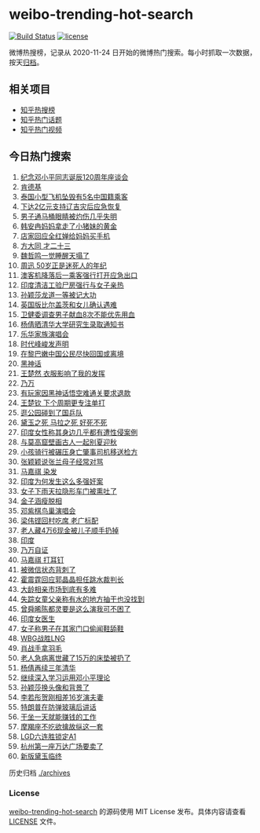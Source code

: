 # weibo-trending-hot-search

[![Build Status](https://github.com/justjavac/weibo-trending-hot-search/workflows/ci/badge.svg?branch=master)](https://github.com/justjavac/weibo-trending-hot-search/actions)
[![license](https://img.shields.io/github/license/justjavac/weibo-trending-hot-search)](https://github.com/justjavac/weibo-trending-hot-search/blob/master/LICENSE)

微博热搜榜，记录从 2020-11-24 日开始的微博热门搜索。每小时抓取一次数据，按天[归档](./archives)。

## 相关项目

- [知乎热搜榜](https://github.com/justjavac/zhihu-trending-top-search)
- [知乎热门话题](https://github.com/justjavac/zhihu-trending-hot-questions)
- [知乎热门视频](https://github.com/justjavac/zhihu-trending-hot-video)

## 今日热门搜索

<!-- BEGIN -->
<!-- 最后更新时间 Fri Aug 23 2024 01:07:10 GMT+0800 (China Standard Time) -->

1. [纪念邓小平同志诞辰120周年座谈会](https://s.weibo.com//weibo?q=%23%E7%BA%AA%E5%BF%B5%E9%82%93%E5%B0%8F%E5%B9%B3%E5%90%8C%E5%BF%97%E8%AF%9E%E8%BE%B0120%E5%91%A8%E5%B9%B4%E5%BA%A7%E8%B0%88%E4%BC%9A%23&Refer=new_time)
1. [肯德基](https://s.weibo.com//weibo?q=%E8%82%AF%E5%BE%B7%E5%9F%BA&t=31&band_rank=1&Refer=top)
1. [泰国小型飞机坠毁有5名中国籍乘客](https://s.weibo.com//weibo?q=%23%E6%B3%B0%E5%9B%BD%E5%B0%8F%E5%9E%8B%E9%A3%9E%E6%9C%BA%E5%9D%A0%E6%AF%81%E6%9C%895%E5%90%8D%E4%B8%AD%E5%9B%BD%E7%B1%8D%E4%B9%98%E5%AE%A2%23&t=31&band_rank=10&Refer=top)
1. [下达2亿元支持辽吉灾后应急恢复](https://s.weibo.com//weibo?q=%23%E4%B8%8B%E8%BE%BE2%E4%BA%BF%E5%85%83%E6%94%AF%E6%8C%81%E8%BE%BD%E5%90%89%E7%81%BE%E5%90%8E%E5%BA%94%E6%80%A5%E6%81%A2%E5%A4%8D%23&t=31&band_rank=3&Refer=top)
1. [男子通马桶眼睛被灼伤几乎失明](https://s.weibo.com//weibo?q=%23%E7%94%B7%E5%AD%90%E9%80%9A%E9%A9%AC%E6%A1%B6%E7%9C%BC%E7%9D%9B%E8%A2%AB%E7%81%BC%E4%BC%A4%E5%87%A0%E4%B9%8E%E5%A4%B1%E6%98%8E%23&t=31&band_rank=4&Refer=top)
1. [韩安冉妈妈拿走了小猪妹的黄金](https://s.weibo.com//weibo?q=%23%E9%9F%A9%E5%AE%89%E5%86%89%E5%A6%88%E5%A6%88%E6%8B%BF%E8%B5%B0%E4%BA%86%E5%B0%8F%E7%8C%AA%E5%A6%B9%E7%9A%84%E9%BB%84%E9%87%91%23&t=31&band_rank=1&Refer=top)
1. [店家回应全红婵给妈妈买手机](https://s.weibo.com//weibo?q=%23%E5%BA%97%E5%AE%B6%E5%9B%9E%E5%BA%94%E5%85%A8%E7%BA%A2%E5%A9%B5%E7%BB%99%E5%A6%88%E5%A6%88%E4%B9%B0%E6%89%8B%E6%9C%BA%23&t=31&band_rank=20&Refer=top)
1. [方大同 才二十三](https://s.weibo.com//weibo?q=%E6%96%B9%E5%A4%A7%E5%90%8C%20%E6%89%8D%E4%BA%8C%E5%8D%81%E4%B8%89&t=31&band_rank=7&Refer=top)
1. [魏哲鸣一觉睡醒天塌了](https://s.weibo.com//weibo?q=%E9%AD%8F%E5%93%B2%E9%B8%A3%E4%B8%80%E8%A7%89%E7%9D%A1%E9%86%92%E5%A4%A9%E5%A1%8C%E4%BA%86&t=31&band_rank=8&Refer=top)
1. [周迅 50岁正是迷死人的年纪](https://s.weibo.com//weibo?q=%E5%91%A8%E8%BF%85%2050%E5%B2%81%E6%AD%A3%E6%98%AF%E8%BF%B7%E6%AD%BB%E4%BA%BA%E7%9A%84%E5%B9%B4%E7%BA%AA&t=31&band_rank=6&Refer=top)
1. [澳客机降落后一乘客强行打开应急出口](https://s.weibo.com//weibo?q=%23%E6%BE%B3%E5%AE%A2%E6%9C%BA%E9%99%8D%E8%90%BD%E5%90%8E%E4%B8%80%E4%B9%98%E5%AE%A2%E5%BC%BA%E8%A1%8C%E6%89%93%E5%BC%80%E5%BA%94%E6%80%A5%E5%87%BA%E5%8F%A3%23&t=31&band_rank=10&Refer=top)
1. [印度清洁工验尸房强行与女子亲热](https://s.weibo.com//weibo?q=%23%E5%8D%B0%E5%BA%A6%E6%B8%85%E6%B4%81%E5%B7%A5%E9%AA%8C%E5%B0%B8%E6%88%BF%E5%BC%BA%E8%A1%8C%E4%B8%8E%E5%A5%B3%E5%AD%90%E4%BA%B2%E7%83%AD%23&t=31&band_rank=11&Refer=top)
1. [孙颖莎龙道一等被记大功](https://s.weibo.com//weibo?q=%23%E5%AD%99%E9%A2%96%E8%8E%8E%E9%BE%99%E9%81%93%E4%B8%80%E7%AD%89%E8%A2%AB%E8%AE%B0%E5%A4%A7%E5%8A%9F%23&t=31&band_rank=5&Refer=top)
1. [英国版比尔盖茨和女儿确认遇难](https://s.weibo.com//weibo?q=%23%E8%8B%B1%E5%9B%BD%E7%89%88%E6%AF%94%E5%B0%94%E7%9B%96%E8%8C%A8%E5%92%8C%E5%A5%B3%E5%84%BF%E7%A1%AE%E8%AE%A4%E9%81%87%E9%9A%BE%23&t=31&band_rank=13&Refer=top)
1. [卫健委调查男子献血8次不能优先用血](https://s.weibo.com//weibo?q=%23%E5%8D%AB%E5%81%A5%E5%A7%94%E8%B0%83%E6%9F%A5%E7%94%B7%E5%AD%90%E7%8C%AE%E8%A1%808%E6%AC%A1%E4%B8%8D%E8%83%BD%E4%BC%98%E5%85%88%E7%94%A8%E8%A1%80%23&t=31&band_rank=8&Refer=top)
1. [杨倩晒清华大学研究生录取通知书](https://s.weibo.com//weibo?q=%23%E6%9D%A8%E5%80%A9%E6%99%92%E6%B8%85%E5%8D%8E%E5%A4%A7%E5%AD%A6%E7%A0%94%E7%A9%B6%E7%94%9F%E5%BD%95%E5%8F%96%E9%80%9A%E7%9F%A5%E4%B9%A6%23&t=31&band_rank=2&Refer=top)
1. [乐华家族演唱会](https://s.weibo.com//weibo?q=%E4%B9%90%E5%8D%8E%E5%AE%B6%E6%97%8F%E6%BC%94%E5%94%B1%E4%BC%9A&t=31&band_rank=16&Refer=top)
1. [时代峰峻发声明](https://s.weibo.com//weibo?q=%E6%97%B6%E4%BB%A3%E5%B3%B0%E5%B3%BB%E5%8F%91%E5%A3%B0%E6%98%8E&t=31&band_rank=9&Refer=top)
1. [在黎巴嫩中国公民尽快回国或离境](https://s.weibo.com//weibo?q=%23%E5%9C%A8%E9%BB%8E%E5%B7%B4%E5%AB%A9%E4%B8%AD%E5%9B%BD%E5%85%AC%E6%B0%91%E5%B0%BD%E5%BF%AB%E5%9B%9E%E5%9B%BD%E6%88%96%E7%A6%BB%E5%A2%83%23&t=31&band_rank=33&Refer=top)
1. [黑神话](https://s.weibo.com//weibo?q=%E9%BB%91%E7%A5%9E%E8%AF%9D&t=31&band_rank=24&Refer=top)
1. [王楚然 衣服影响了我的发挥](https://s.weibo.com//weibo?q=%E7%8E%8B%E6%A5%9A%E7%84%B6%20%E8%A1%A3%E6%9C%8D%E5%BD%B1%E5%93%8D%E4%BA%86%E6%88%91%E7%9A%84%E5%8F%91%E6%8C%A5&t=31&band_rank=12&Refer=top)
1. [乃万](https://s.weibo.com//weibo?q=%E4%B9%83%E4%B8%87&t=31&band_rank=21&Refer=top)
1. [有玩家因黑神话悟空难通关要求退款](https://s.weibo.com//weibo?q=%23%E6%9C%89%E7%8E%A9%E5%AE%B6%E5%9B%A0%E9%BB%91%E7%A5%9E%E8%AF%9D%E6%82%9F%E7%A9%BA%E9%9A%BE%E9%80%9A%E5%85%B3%E8%A6%81%E6%B1%82%E9%80%80%E6%AC%BE%23&t=31&band_rank=22&Refer=top)
1. [王楚钦 下个周期更专注单打](https://s.weibo.com//weibo?q=%E7%8E%8B%E6%A5%9A%E9%92%A6%20%E4%B8%8B%E4%B8%AA%E5%91%A8%E6%9C%9F%E6%9B%B4%E4%B8%93%E6%B3%A8%E5%8D%95%E6%89%93&t=31&band_rank=19&Refer=top)
1. [逛公园碰到了国乒队](https://s.weibo.com//weibo?q=%E9%80%9B%E5%85%AC%E5%9B%AD%E7%A2%B0%E5%88%B0%E4%BA%86%E5%9B%BD%E4%B9%92%E9%98%9F&t=31&band_rank=34&Refer=top)
1. [黛玉之死 马拉之死 好死不死](https://s.weibo.com//weibo?q=%E9%BB%9B%E7%8E%89%E4%B9%8B%E6%AD%BB%20%E9%A9%AC%E6%8B%89%E4%B9%8B%E6%AD%BB%20%E5%A5%BD%E6%AD%BB%E4%B8%8D%E6%AD%BB&t=31&band_rank=18&Refer=top)
1. [印度女性称其身边几乎都有遭性侵案例](https://s.weibo.com//weibo?q=%23%E5%8D%B0%E5%BA%A6%E5%A5%B3%E6%80%A7%E7%A7%B0%E5%85%B6%E8%BA%AB%E8%BE%B9%E5%87%A0%E4%B9%8E%E9%83%BD%E6%9C%89%E9%81%AD%E6%80%A7%E4%BE%B5%E6%A1%88%E4%BE%8B%23&t=31&band_rank=15&Refer=top)
1. [与莫高窟壁画古人一起别夏迎秋](https://s.weibo.com//weibo?q=%23%E4%B8%8E%E8%8E%AB%E9%AB%98%E7%AA%9F%E5%A3%81%E7%94%BB%E5%8F%A4%E4%BA%BA%E4%B8%80%E8%B5%B7%E5%88%AB%E5%A4%8F%E8%BF%8E%E7%A7%8B%23&t=31&band_rank=3&Refer=top)
1. [小孩骑行被碾压身亡肇事司机移送检方](https://s.weibo.com//weibo?q=%23%E5%B0%8F%E5%AD%A9%E9%AA%91%E8%A1%8C%E8%A2%AB%E7%A2%BE%E5%8E%8B%E8%BA%AB%E4%BA%A1%E8%82%87%E4%BA%8B%E5%8F%B8%E6%9C%BA%E7%A7%BB%E9%80%81%E6%A3%80%E6%96%B9%23&t=31&band_rank=16&Refer=top)
1. [张颖颖说张兰母子经常对骂](https://s.weibo.com//weibo?q=%23%E5%BC%A0%E9%A2%96%E9%A2%96%E8%AF%B4%E5%BC%A0%E5%85%B0%E6%AF%8D%E5%AD%90%E7%BB%8F%E5%B8%B8%E5%AF%B9%E9%AA%82%23&t=31&band_rank=29&Refer=top)
1. [马嘉祺 染发](https://s.weibo.com//weibo?q=%E9%A9%AC%E5%98%89%E7%A5%BA%20%E6%9F%93%E5%8F%91&t=31&band_rank=17&Refer=top)
1. [印度为何发生这么多强奸案](https://s.weibo.com//weibo?q=%23%E5%8D%B0%E5%BA%A6%E4%B8%BA%E4%BD%95%E5%8F%91%E7%94%9F%E8%BF%99%E4%B9%88%E5%A4%9A%E5%BC%BA%E5%A5%B8%E6%A1%88%23&t=31&band_rank=31&Refer=top)
1. [女子下雨天拉隐形车门被熏吐了](https://s.weibo.com//weibo?q=%23%E5%A5%B3%E5%AD%90%E4%B8%8B%E9%9B%A8%E5%A4%A9%E6%8B%89%E9%9A%90%E5%BD%A2%E8%BD%A6%E9%97%A8%E8%A2%AB%E7%86%8F%E5%90%90%E4%BA%86%23&t=31&band_rank=14&Refer=top)
1. [金子涵瘦脱相](https://s.weibo.com//weibo?q=%E9%87%91%E5%AD%90%E6%B6%B5%E7%98%A6%E8%84%B1%E7%9B%B8&t=31&band_rank=28&Refer=top)
1. [邓紫棋鸟巢演唱会](https://s.weibo.com//weibo?q=%23%E9%82%93%E7%B4%AB%E6%A3%8B%E9%B8%9F%E5%B7%A2%E6%BC%94%E5%94%B1%E4%BC%9A%23&t=31&band_rank=36&Refer=top)
1. [梁伟铿回村吃席 老广标配](https://s.weibo.com//weibo?q=%E6%A2%81%E4%BC%9F%E9%93%BF%E5%9B%9E%E6%9D%91%E5%90%83%E5%B8%AD%20%E8%80%81%E5%B9%BF%E6%A0%87%E9%85%8D&t=31&band_rank=45&Refer=top)
1. [老人藏4万6现金被儿子顺手扔掉](https://s.weibo.com//weibo?q=%23%E8%80%81%E4%BA%BA%E8%97%8F4%E4%B8%876%E7%8E%B0%E9%87%91%E8%A2%AB%E5%84%BF%E5%AD%90%E9%A1%BA%E6%89%8B%E6%89%94%E6%8E%89%23&t=31&band_rank=27&Refer=top)
1. [印度](https://s.weibo.com//weibo?q=%E5%8D%B0%E5%BA%A6&t=31&band_rank=42&Refer=top)
1. [乃万自证](https://s.weibo.com//weibo?q=%E4%B9%83%E4%B8%87%E8%87%AA%E8%AF%81&t=31&band_rank=38&Refer=top)
1. [马嘉祺 打耳钉](https://s.weibo.com//weibo?q=%E9%A9%AC%E5%98%89%E7%A5%BA%20%E6%89%93%E8%80%B3%E9%92%89&t=31&band_rank=23&Refer=top)
1. [被微信状态背刺了](https://s.weibo.com//weibo?q=%23%E8%A2%AB%E5%BE%AE%E4%BF%A1%E7%8A%B6%E6%80%81%E8%83%8C%E5%88%BA%E4%BA%86%23&t=31&band_rank=25&Refer=top)
1. [霍震霆回应郭晶晶担任跳水裁判长](https://s.weibo.com//weibo?q=%23%E9%9C%8D%E9%9C%87%E9%9C%86%E5%9B%9E%E5%BA%94%E9%83%AD%E6%99%B6%E6%99%B6%E6%8B%85%E4%BB%BB%E8%B7%B3%E6%B0%B4%E8%A3%81%E5%88%A4%E9%95%BF%23&t=31&band_rank=32&Refer=top)
1. [大龄相亲市场到底有多难](https://s.weibo.com//weibo?q=%23%E5%A4%A7%E9%BE%84%E7%9B%B8%E4%BA%B2%E5%B8%82%E5%9C%BA%E5%88%B0%E5%BA%95%E6%9C%89%E5%A4%9A%E9%9A%BE%23&t=31&band_rank=29&Refer=top)
1. [失踪女童父亲称有水的地方抽干也没找到](https://s.weibo.com//weibo?q=%23%E5%A4%B1%E8%B8%AA%E5%A5%B3%E7%AB%A5%E7%88%B6%E4%BA%B2%E7%A7%B0%E6%9C%89%E6%B0%B4%E7%9A%84%E5%9C%B0%E6%96%B9%E6%8A%BD%E5%B9%B2%E4%B9%9F%E6%B2%A1%E6%89%BE%E5%88%B0%23&t=31&band_rank=43&Refer=top)
1. [曾舜晞陈都灵要是这么演我可不困了](https://s.weibo.com//weibo?q=%E6%9B%BE%E8%88%9C%E6%99%9E%E9%99%88%E9%83%BD%E7%81%B5%E8%A6%81%E6%98%AF%E8%BF%99%E4%B9%88%E6%BC%94%E6%88%91%E5%8F%AF%E4%B8%8D%E5%9B%B0%E4%BA%86&t=31&band_rank=30&Refer=top)
1. [印度女医生](https://s.weibo.com//weibo?q=%E5%8D%B0%E5%BA%A6%E5%A5%B3%E5%8C%BB%E7%94%9F&t=31&band_rank=39&Refer=top)
1. [女子称男子在其家门口偷闻鞋舔鞋](https://s.weibo.com//weibo?q=%23%E5%A5%B3%E5%AD%90%E7%A7%B0%E7%94%B7%E5%AD%90%E5%9C%A8%E5%85%B6%E5%AE%B6%E9%97%A8%E5%8F%A3%E5%81%B7%E9%97%BB%E9%9E%8B%E8%88%94%E9%9E%8B%23&t=31&band_rank=44&Refer=top)
1. [WBG战胜LNG](https://s.weibo.com//weibo?q=%23WBG%E6%88%98%E8%83%9CLNG%23&t=31&band_rank=41&Refer=top)
1. [肖战手拿羽毛](https://s.weibo.com//weibo?q=%23%E8%82%96%E6%88%98%E6%89%8B%E6%8B%BF%E7%BE%BD%E6%AF%9B%23&t=31&band_rank=47&Refer=top)
1. [老人急病离世藏了15万的床垫被扔了](https://s.weibo.com//weibo?q=%23%E8%80%81%E4%BA%BA%E6%80%A5%E7%97%85%E7%A6%BB%E4%B8%96%E8%97%8F%E4%BA%8615%E4%B8%87%E7%9A%84%E5%BA%8A%E5%9E%AB%E8%A2%AB%E6%89%94%E4%BA%86%23&t=31&band_rank=35&Refer=top)
1. [杨倩再续三年清华](https://s.weibo.com//weibo?q=%23%E6%9D%A8%E5%80%A9%E5%86%8D%E7%BB%AD%E4%B8%89%E5%B9%B4%E6%B8%85%E5%8D%8E%23&t=31&band_rank=50&Refer=top)
1. [继续深入学习运用邓小平理论](https://s.weibo.com//weibo?q=%23%E7%BB%A7%E7%BB%AD%E6%B7%B1%E5%85%A5%E5%AD%A6%E4%B9%A0%E8%BF%90%E7%94%A8%E9%82%93%E5%B0%8F%E5%B9%B3%E7%90%86%E8%AE%BA%23&Refer=new_time)
1. [孙颖莎换头像和背景了](https://s.weibo.com//weibo?q=%E5%AD%99%E9%A2%96%E8%8E%8E%E6%8D%A2%E5%A4%B4%E5%83%8F%E5%92%8C%E8%83%8C%E6%99%AF%E4%BA%86&t=31&band_rank=26&Refer=top)
1. [李若彤贺刚相差16岁演夫妻](https://s.weibo.com//weibo?q=%23%E6%9D%8E%E8%8B%A5%E5%BD%A4%E8%B4%BA%E5%88%9A%E7%9B%B8%E5%B7%AE16%E5%B2%81%E6%BC%94%E5%A4%AB%E5%A6%BB%23&t=31&band_rank=37&Refer=top)
1. [特朗普在防弹玻璃后讲话](https://s.weibo.com//weibo?q=%23%E7%89%B9%E6%9C%97%E6%99%AE%E5%9C%A8%E9%98%B2%E5%BC%B9%E7%8E%BB%E7%92%83%E5%90%8E%E8%AE%B2%E8%AF%9D%23&t=31&band_rank=38&Refer=top)
1. [干坐一天就能赚钱的工作](https://s.weibo.com//weibo?q=%E5%B9%B2%E5%9D%90%E4%B8%80%E5%A4%A9%E5%B0%B1%E8%83%BD%E8%B5%9A%E9%92%B1%E7%9A%84%E5%B7%A5%E4%BD%9C&t=31&band_rank=40&Refer=top)
1. [摩羯座不吃欲擒故纵这一套](https://s.weibo.com//weibo?q=%E6%91%A9%E7%BE%AF%E5%BA%A7%E4%B8%8D%E5%90%83%E6%AC%B2%E6%93%92%E6%95%85%E7%BA%B5%E8%BF%99%E4%B8%80%E5%A5%97&t=31&band_rank=46&Refer=top)
1. [LGD六连胜锁定A1](https://s.weibo.com//weibo?q=%23LGD%E5%85%AD%E8%BF%9E%E8%83%9C%E9%94%81%E5%AE%9AA1%23&t=31&band_rank=48&Refer=top)
1. [杭州第一座万达广场要卖了](https://s.weibo.com//weibo?q=%23%E6%9D%AD%E5%B7%9E%E7%AC%AC%E4%B8%80%E5%BA%A7%E4%B8%87%E8%BE%BE%E5%B9%BF%E5%9C%BA%E8%A6%81%E5%8D%96%E4%BA%86%23&t=31&band_rank=49&Refer=top)
1. [新版黛玉临终](https://s.weibo.com//weibo?q=%E6%96%B0%E7%89%88%E9%BB%9B%E7%8E%89%E4%B8%B4%E7%BB%88&t=31&band_rank=50&Refer=top)

<!-- END -->

历史归档 [./archives](./archives)

### License

[weibo-trending-hot-search](https://github.com/justjavac/weibo-trending-hot-search) 的源码使用 MIT License
发布。具体内容请查看 [LICENSE](./LICENSE) 文件。
